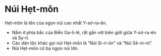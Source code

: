# Núi Hẹt-môn

Hẹt-môn là tên của ngọn núi cao nhất Y-sơ-ra-ên.
- Nằm ở phía bắc của Biển Ga-li-lê, rất gần với biên giới giữa Y-sơ-ra-ên và Sy-ri.   
- Các dân tộc khác gọi núi Hẹt-môn là “Núi Si-ri-ôn” và “Núi Sê-ni-rơ”. 
- Núi Hẹt-môn có ba ngọn núi lớn.

